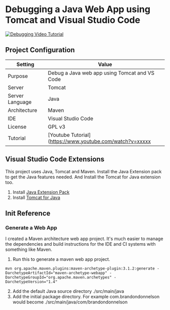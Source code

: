 # Debugging a Java Web App using Tomcat and Visual Studio Code

[![Debugging Video Tutorial](https://img.youtube.com/vi/xxxx/0.jpg)](https://www.youtube.com/watch?v=xxxx)


## Project Configuration 
| Setting | Value |
| --- | --- |
| Purpose | Debug a Java web app using Tomcat and VS Code |
| Server | Tomcat |
| Server Language | Java |
| Architecture | Maven |
| IDE | Visual Studio Code |
| License | GPL v3 |
| Tutorial | [Youtube Tutorial](https://www.youtube.com/watch?v=xxxxx |


## Visual Studio Code Extensions
This project uses Java, Tomcat and Maven. Install the Java Extension pack to get the Java features needed. And Install the Tomcat for Java extension too.

1. Install [Java Extension Pack](https://marketplace.visualstudio.com/items?itemName=adashen.vscode-tomcat)
2. Install [Tomcat for Java](https://marketplace.visualstudio.com/items?itemName=vscjava.vscode-java-pack)


## Init Reference

### Generate a Web App
I created a Maven architecture web app project. It's much easier to manage the dependencies and build instructions for the IDE and CI systems with something like Maven. 

1. Run this to generate a maven web app project. 
```
mvn org.apache.maven.plugins:maven-archetype-plugin:3.1.2:generate -DarchetypeArtifactId="maven-archetype-webapp" -DarchetypeGroupId="org.apache.maven.archetypes" -DarchetypeVersion="1.4"
```

2. Add the default Java source directory ./src/main/java
3. Add the initial package directory. For example com.brandondonnelson would become ./src/main/java/com/brandondonnelson



